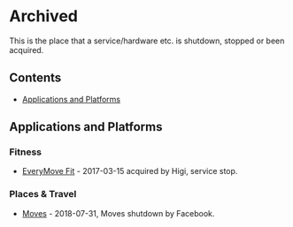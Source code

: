 # Archived

This is the place that a service/hardware etc. is shutdown, stopped or been acquired.

## Contents

- [Applications and Platforms](#applications-and-platforms)



## Applications and Platforms

### Fitness
- [EveryMove Fit](http://everymovefit.com/) - 2017-03-15 acquired by Higi, service stop.

### Places & Travel
- [Moves](https://www.moves-app.com/) - 2018-07-31, Moves shutdown by Facebook.

